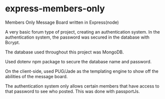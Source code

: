 # express-members-only
Members Only Message Board written in Express(node)

A very basic forum type of project, creating an authentication system. In the authentication system, the password was secured in the database with Bcrypt.  

The database used throughout this project was MongoDB.  

Used dotenv npm package to secure the database name and password.  

On the client-side, used PUG/Jade as the templating engine to show off the abilities of the message board.  

The authentication system only allows certain members that have access to that password to see who posted.  This was done with passportJs.  



